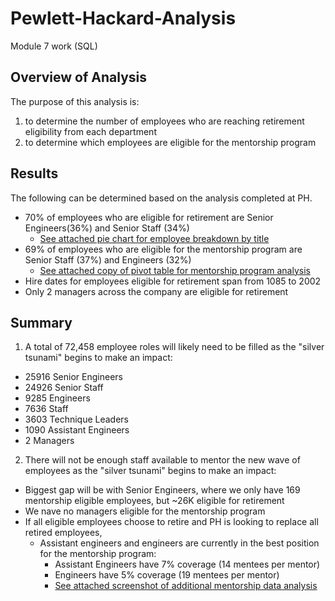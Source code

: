 # Pewlett-Hackard-Analysis
Module 7 work (SQL)

## Overview of Analysis
The purpose of this analysis is:
1) to determine the number of employees who are reaching retirement eligibility from each department
2) to determine which employees are eligible for the mentorship program

## Results
The following can be determined based on the analysis completed at PH.
- 70% of employees who are eligible for retirement are Senior Engineers(36%) and Senior Staff (34%)
  - [See attached pie chart for employee breakdown by title](https://github.com/mododds/Pewlett-Hackard-Analysis/blob/main/Retiring_pie.png)  
- 69% of employees who are eligible for the mentorship program are Senior Staff (37%) and Engineers (32%)
  - [See attached copy of pivot table for mentorship program analysis](https://github.com/mododds/Pewlett-Hackard-Analysis/blob/main/Mentor_pivot.png) 
- Hire dates for employees eligible for retirement span from 1085 to 2002
- Only 2 managers across the company are eligible for retirement

## Summary
1) A total of 72,458 employee roles will likely need to be filled as the "silver tsunami" begins to make an impact:
- 25916	Senior Engineers
- 24926	Senior Staff
- 9285	Engineers
- 7636	Staff
- 3603	Technique Leaders
- 1090	Assistant Engineers
- 2	Managers

2) There will not be enough staff available to mentor the new wave of employees as the "silver tsunami" begins to make an impact:
- Biggest gap will be with Senior Engineers, where we only have 169 mentorship eligible employees, but ~26K eligible for retirement
- We nave no managers eligible for the mentorship program
- If all eligible employees choose to retire and PH is looking to replace all retired employees,
  - Assistant engineers and engineers are currently in the best position for the mentorship program:
    - Assistant Engineers have 7% coverage (14 mentees per mentor)
    - Engineers have 5% coverage (19 mentees per mentor)
    - [See attached screenshot of additional mentorship data analysis](https://github.com/mododds/Pewlett-Hackard-Analysis/blob/main/mentor_ratio.png)

   
